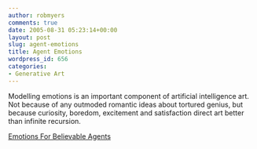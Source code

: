 ```yaml
---
author: robmyers
comments: true
date: 2005-08-31 05:23:14+00:00
layout: post
slug: agent-emotions
title: Agent Emotions
wordpress_id: 656
categories:
- Generative Art
---
```


Modelling emotions is an important component of artificial intelligence art. Not because of any outmoded romantic ideas about tortured genius, but because curiosity, boredom, excitement and satisfaction direct art better than infinite recursion.  
  
[Emotions For Believable Agents](http://grandtextauto.gatech.edu/2005/08/28/emotions-for-believable-agents/)  


